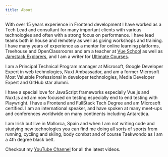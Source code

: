 ```yaml
---
title: About
---
```


With over 15 years experience in Frontend development I have worked as a Tech Lead and consultant for many important clients with various technologies and often with a strong focus on performance. I have lead teams both in house and remotely as well as giving workshops and training. I have many years of experience as a mentor for online learning platforms, Treehouse and OpenClassrooms and am a teacher at [Vue School](https://vueschool.io/courses/internationalization-with-vue-i18n) as well as [Jamstack Explorers](https://explorers.netlify.com/learn/get-started-with-nuxt), and I am a writer for [Ultimate Courses](https://ultimatecourses.com/author/debbieobrien).

I am a Principal Technical Program manager at Microsoft, Google Developer Expert in web technologies, Nuxt Ambassador, and am a former Microsoft Most Valuable Professional in developer technologies, Media Developer Expert and GitHub star alumni.

I have a special love for JavaScript frameworks especially Vue.js and Nuxt.js and am now focused on testing especially end to end testing with Playwright. I have a Frontend and FullStack Tech Degree and am Microsoft certified. I am an international speaker, and have spoken at many meet-ups and conferences worldwide on many continents including Antarctica.

I am Irish but live in Mallorca, Spain and when I am not writing code and studying new technologies you can find me doing all sorts of sports from running, cycling and skiing, body combat and of course Taekwondo as I am a 4th degree black belt.

Checkout my [YouTube Channel](https://www.youtube.com/c/DebbieOBrien) for all the latest videos.
